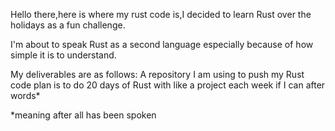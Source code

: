 Hello there,here is where my rust code is,I decided to learn Rust over the holidays as a fun challenge.

I'm about to speak Rust as a second language especially because of how simple it is to understand.

My deliverables are as follows:
A repository I am using to push my Rust code
plan is to do 20 days of Rust with like a project each week if I can after words*

*meaning after all has been spoken

